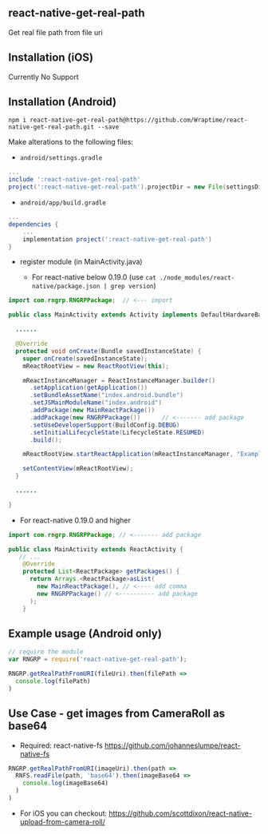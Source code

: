 ## react-native-get-real-path

Get real file path from file uri

## Installation (iOS)

Currently No Support

## Installation (Android)

`npm i react-native-get-real-path@https://github.com/Wraptime/react-native-get-real-path.git --save`

Make alterations to the following files:

* `android/settings.gradle`

```gradle
...
include ':react-native-get-real-path'
project(':react-native-get-real-path').projectDir = new File(settingsDir, '../node_modules/react-native-get-real-path/android')
```

* `android/app/build.gradle`

```gradle
...
dependencies {
    ...
    implementation project(':react-native-get-real-path')
}
```

* register module (in MainActivity.java)

  * For react-native below 0.19.0 (use `cat ./node_modules/react-native/package.json | grep version`)

```java
import com.rngrp.RNGRPPackage;  // <--- import

public class MainActivity extends Activity implements DefaultHardwareBackBtnHandler {

  ......

  @Override
  protected void onCreate(Bundle savedInstanceState) {
    super.onCreate(savedInstanceState);
    mReactRootView = new ReactRootView(this);

    mReactInstanceManager = ReactInstanceManager.builder()
      .setApplication(getApplication())
      .setBundleAssetName("index.android.bundle")
      .setJSMainModuleName("index.android")
      .addPackage(new MainReactPackage())
      .addPackage(new RNGRPPackage())      // <------- add package
      .setUseDeveloperSupport(BuildConfig.DEBUG)
      .setInitialLifecycleState(LifecycleState.RESUMED)
      .build();

    mReactRootView.startReactApplication(mReactInstanceManager, "ExampleRN", null);

    setContentView(mReactRootView);
  }

  ......

}
```

  * For react-native 0.19.0 and higher
```java
import com.rngrp.RNGRPPackage; // <------- add package

public class MainActivity extends ReactActivity {
   // ...
    @Override
    protected List<ReactPackage> getPackages() {
      return Arrays.<ReactPackage>asList(
        new MainReactPackage(), // <---- add comma
        new RNGRPPackage() // <---------- add package
      );
    }
```

## Example usage (Android only)

```javascript
// require the module
var RNGRP = require('react-native-get-real-path');

RNGRP.getRealPathFromURI(fileUri).then(filePath =>
  console.log(filePath)
)
```

## Use Case - get images from CameraRoll as base64

  * Required: react-native-fs
    https://github.com/johanneslumpe/react-native-fs

```javascript
RNGRP.getRealPathFromURI(imageUri).then(path =>
  RNFS.readFile(path, 'base64').then(imageBase64 =>
    console.log(imageBase64)
  )
)
```

  * For iOS you can checkout: https://github.com/scottdixon/react-native-upload-from-camera-roll/

